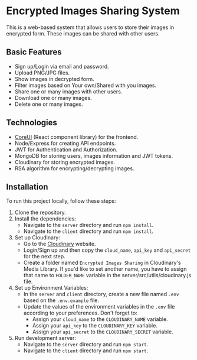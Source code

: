 # Encrypted Images Sharing System

This is a web-based system that allows users to store their images in encrypted form. These images can be shared with other users.

## Basic Features

- Sign up/Login via email and password.
- Upload PNG/JPG files.
- Show images in decrypted form.
- Filter images based on Your own/Shared with you images.
- Share one or many images with other users.
- Download one or many images.
- Delete one or many images.

## Technologies

- [CoreUI](https://coreui.io/) (React component library) for the frontend.
- Node/Express for creating API endpoints.
- JWT for Authentication and Authorization.
- MongoDB for storing users, images information and JWT tokens.
- Cloudinary for storing encrypted images.
- RSA algorithm for encrypting/decrypting images.

## Installation

To run this project locally, follow these steps:

1. Clone the repository.
2. Install the dependencies:
   - Navigate to the `server` directory and run `npm install`.
   - Navigate to the `client` directory and run `npm install`.
3. Set up Cloudinary:
   - Go to the [Cloudinary](https://cloudinary.com/) website.
   - Login/Sign up and then copy the `cloud_name`, `api_key` and `api_secret` for the next step.
   - Create a folder named `Encrypted Images Sharing` in Cloudinary's Media Library. If you'd like to set another name, you have to assign that name to `FOLDER_NAME` variable in the server/src/utils/cloudinary.js file.
4. Set up Environment Variables:
   - In the `server` and `client` directory, create a new file named `.env` based on the `.env.example` file.
   - Update the values of the environment variables in the `.env` file according to your preferences. Don't forget to:
     - Assign your `cloud_name` to the `CLOUDINARY_NAME` variable.
     - Assign your `api_key` to the `CLOUDINARY_KEY` variable.
     - Assign your `api_secret` to the `CLOUDINARY_SECRET` variable.
5. Run development server:
   - Navigate to the `server` directory and run `npm start`.
   - Navigate to the `client` directory and run `npm start`.
